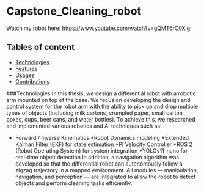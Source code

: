 # Capstone_Cleaning_robot
Watch my robot here: https://www.youtube.com/watch?v=gQMT6rC0Xig

## Tables of content
- [Technologies](#technologies)
- [Features](#features)
- [Usages](#Usages)
- [Contributions](#contributions)

###Technologies
In this thesis, we design a differential robot with a robotic arm mounted on top of the base. We focus on developing the design and control system for the robot arm with the ability to pick up and drop multiple types of objects (including milk cartons, crumpled paper, small carton boxes, cups, beer cans, and water bottles).
To achieve this, we researched and implemented various robotics and AI techniques such as:
* Forward / Inverse Kinematics
*Robot Dynamics modeling
*Extended Kalman Filter (EKF) for state estimation
*PI Velocity Controller
*ROS 2 (Robot Operating System) for system integration
*YOLOv11-nano for real-time object detection
In addition, a navigation algorithm was developed so that the differential robot can autonomously follow a zigzag trajectory in a mapped environment. All modules — manipulation, navigation, and perception — are integrated to allow the robot to detect objects and perform cleaning tasks efficiently.
